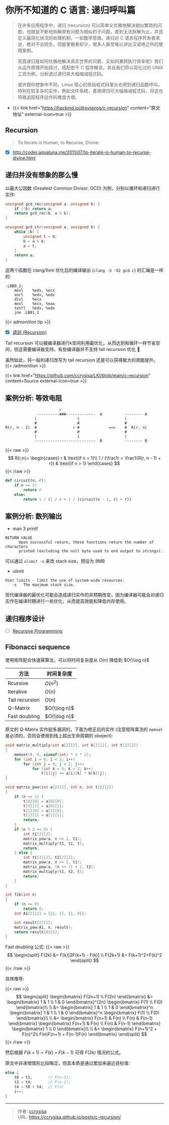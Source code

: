 # 你所不知道的 C 语言: 递归呼叫篇


> 在许多应用程序中，递归 (recursion) 可以简单又优雅地解决貌似繁琐的问题，也就是不断地拆解原有问题为相似的子问题，直到无法拆解为止，并且定义最简化状况的处理机制，一如数学思维。递归对 C 语言程序开发者来说，绝对不会陌生，但能掌握者却少，很多人甚至难以讲出汉诺塔之外的使用案例。
> 
> 究竟递归是如何优雅地解决真实世界的问题，又如何兼顾执行效率呢》我们从运作原理开始探讨，搭配若干 C 程序解说，并且我们将以简化过的 UNIX 工具为例，分析透过递归来大幅缩减程式码。
> 
> 或许跟你想象中不同，Linux 核心的原始程式码里头也用到递归函数呼叫，特别在较复杂的实作，例如文件系统，善用递归可大幅缩减程式码，但这也导致追踪程序运作的难度大增。

<!--more-->

- {{< link href="https://hackmd.io/@sysprog/c-recursion" content="原文地址" external-icon=true >}}

## Recursion

> To Iterate is Human, to Recurse, Divine.
- [x] http://coder.aqualuna.me/2011/07/to-iterate-is-human-to-recurse-divine.html

## 递归并没有想象的那么慢

以最大公因数 (Greatest Common Divisor, GCD) 为例，分别以循环和递归进行实作:

```c
unsigned gcd_rec(unsigned a, unsigned b) {
    if (!b) return a;
    return gcd_rec(b, a % b);
}

unsigned gcd_itr(unsigned a, unsigned b) {
    while (b) {
        unsigned t = b;
        b = a % b;
        a = t;
    }
    return a;
}
```

这两个函数在 clang/llvm 优化后的编译输出 (`clang -S -O2 gcd.c`) 的汇编是一样的:

```
.LBB0_2:
	movl	%edx, %ecx
	xorl	%edx, %edx
	divl	%ecx
	movl	%ecx, %eax
	testl	%edx, %edx
	jne	.LBB1_2
```

{{< admonition tip >}}
- [x] [遞迴 (Recursion)](https://notfalse.net/9/recursion)

Tail recursion 可以被编译器进行k空间利用最优化，从而达到和循环一样节省空间，但这需要编译器支持，有些编译器并不支持 tail recursion 优化 :rofl:

虽然如此，将一般的递归改写为 tail recursion 还是可以获得极大的效能提升。
{{< /admonition >}}

{{< link href="https://github.com/ccrysisa/LKI/blob/main/c-recursion" content=Source external-icon=true >}}

## 案例分析: 等效电阻

```
                        r
              ----------###-------------  A          -------- A
             |                  |                    |
             #                  #                    #
R(r, n - 1)  #                r #             ==>    #  R(r, n)
             #                  #                    #
             |                  |                    |
             ---------------------------  B          -------- B
```

{{< raw >}}
$$
R(r,n)=
\begin{cases}
r & \text{if n = 1}\\
1 / (\frac1r + \frac1{R(r, n - 1) + r}) & \text{if n > 1}
\end{cases}
$$
{{< /raw >}}

```py
def circuit(n, r):
    if n == 1:
        return r
    else:
        return 1 / (1 / r + 1 / (circuit(n - 1, r) + r))
```

## 案例分析: 数列输出

- man 3 printf
```
RETURN VALUE
      Upon successful return, these functions return the number of characters
      printed (excluding the null byte used to end output to strings).
```

可以通过 `ulimit -s` 来改 stack size，预设为 8MB

- ulimit
```
User limits - limit the use of system-wide resources.
   -s   The maximum stack size.
```

现代编译器的最优化可能会造成递归实作的非预期改变，因为编译器可能会对递归实作在编译时期进行一些优化，从而提高效能和降低内存使用。

## 递归程序设计

- [ ] [Recursive Programming](https://web.archive.org/web/20191228141133/http://www.cs.cmu.edu:80/~adamchik/15-121/lectures/Recursions/recursions.html)
 
## Fibonacci sequence

使用矩阵配合快速幂算法，可以将时间复杂度从 $O(n)$ 降低到 $O(\\log n)$

| 方法 | 时间复杂度 |
| -------------- | ------------ |
| Rcursive       | $O(n^2)$     |
| Iterative      | $O(n)$       |
| Tail recursion | $O(n)$       |
| Q-Matrix       | $O(\\log n)$ |
| Fast doubling  | $O(\\log n)$ |

原文的 Q-Matrix 实作挺多漏洞的，下面为修正后的实作 (注意矩阵乘法的 `memset` 是必须的，否则会使用到栈上超出生命周期的 obeject):

```c
void matrix_multiply(int a[2][2], int b[2][2], int t[2][2])
{
    memset(t, 0, sizeof(int) * 2 * 2);
    for (int i = 0; i < 2; i++)
        for (int j = 0; j < 2; j++)
            for (int k = 0; k < 2; k++)
                t[i][j] += a[i][k] * b[k][j];
}

void matrix_pow(int a[2][2], int n, int t[2][2])
{
    if (n == 1) {
        t[0][0] = a[0][0];
        t[0][1] = a[0][1];
        t[1][0] = a[1][0];
        t[1][1] = a[1][1];
        return;
    }
    if (n % 2 == 0) {
        int t1[2][2];
        matrix_pow(a, n >> 1, t1);
        matrix_multiply(t1, t1, t);
        return;
    } else {
        int t1[2][2], t2[2][2];
        matrix_pow(a, n >> 1, t1);
        matrix_pow(a, (n >> 1) + 1, t2);
        matrix_multiply(t1, t2, t);
        return;
    }
}

int fib(int n)
{
    if (n <= 0)
        return 0;
    int A1[2][2] = {{1, 1}, {1, 0}};

    int result[2][2];
    matrix_pow(A1, n, result);
    return result[0][1];
}
```

Fast doubling 公式:
{{< raw >}}
$$
\begin{split}
F(2k) &= F(k)[2F(k+1) - F(k)] \\
F(2k+1) &= F(k+1)^2+F(k)^2
\end{split}
$$
{{< /raw >}}

具体推导:

{{< raw >}}
$$
\begin{split}
\begin{bmatrix}
 F(2n+1) \\
 F(2n)  
\end{bmatrix} &=
\begin{bmatrix}
 1 & 1 \\
 1 & 0  
\end{bmatrix}^{2n}
\begin{bmatrix}
 F(1) \\
 F(0) 
\end{bmatrix}\\ \\ &=
\begin{bmatrix}
 1 & 1 \\
 1 & 0  
\end{bmatrix}^n
\begin{bmatrix}
 1 & 1 \\
 1 & 0  
\end{bmatrix}^n
\begin{bmatrix}
 F(1) \\
 F(0) 
\end{bmatrix}\\ \\ &=
\begin{bmatrix}
F(n+1) & F(n) \\
F(n) & F(n-1)  
\end{bmatrix}
\begin{bmatrix}
F(n+1) & F(n) \\
F(n) & F(n-1)  
\end{bmatrix}
\begin{bmatrix}
 1 \\
 0 
\end{bmatrix}\\ \\ &=
\begin{bmatrix}
 F(n+1)^2 + F(n)^2\\
 F(n)F(n+1) + F(n-1)F(n) 
\end{bmatrix}
\end{split}
$$
{{< /raw >}}

然后根据 $F(k + 1) = F(k) + F(k - 1)$ 可得 $F(2k)$ 情况的公式。

原文中非递增情形比较晦涩，但其本质是通过累加来逼近目标值:

```c
else {
    t0 = t3;       // F(n-2);
    t3 = t4;       // F(n-1);
    t4 = t0 + t4;  // F(n)
    i++;
}
```


---

> 作者: [ccrysisa](https://github.com/ccrysisa)  
> URL: https://ccrysisa.github.io/posts/c-recursion/  

